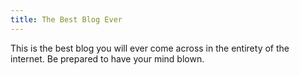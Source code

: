 ```yaml
---
title: The Best Blog Ever
---
```

This is the best blog you will ever come across in the entirety of the internet.
Be prepared to have your mind blown.
